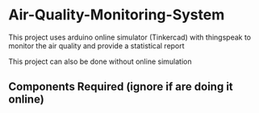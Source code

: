 # Air-Quality-Monitoring-System
 This project uses arduino online simulator (Tinkercad) with thingspeak to monitor the air quality and provide a statistical report
  
 This project can also be done without online simulation
 
## Components Required (ignore if are doing it online)
 
